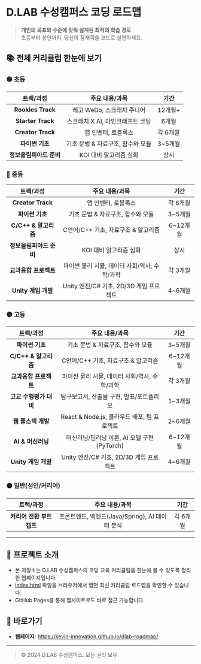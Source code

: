 # D.LAB 수성캠퍼스 코딩 로드맵

> **개인의 목표와 수준에 맞춰 설계된 최적의 학습 경로**  
> 초등부터 성인까지, 당신의 잠재력을 코드로 실현하세요.

## 📚 전체 커리큘럼 한눈에 보기

### 🟢 초등

| 트랙/과정           | 주요 내용/과목                | 기간      |
|:------------------:|:----------------------------:|:---------:|
| **Rookies Track**  | 레고 WeDo, 스크래치 주니어    | 12개월+   |
| **Starter Track**  | 스크래치 X AI, 마인크래프트 코딩 | 6개월     |
| **Creator Track**  | 앱 인벤터, 로블록스           | 각 6개월  |
| **파이썬 기초**    | 기초 문법 & 자료구조, 함수와 모듈 | 3~5개월   |
| **정보올림피아드 준비** | KOI 대비 알고리즘 심화      | 상시      |

### 🔵 중등

| 트랙/과정           | 주요 내용/과목                | 기간      |
|:------------------:|:----------------------------:|:---------:|
| **Creator Track**  | 앱 인벤터, 로블록스           | 각 6개월  |
| **파이썬 기초**    | 기초 문법 & 자료구조, 함수와 모듈 | 3~5개월   |
| **C/C++ & 알고리즘** | C언어/C++ 기초, 자료구조 & 알고리즘 | 6~12개월 |
| **정보올림피아드 준비** | KOI 대비 알고리즘 심화      | 상시      |
| **교과융합 프로젝트** | 파이썬 물리 시뮬, 데이터 사회/역사, 수학/과학 | 각 3개월 |
| **Unity 게임 개발** | Unity 엔진/C# 기초, 2D/3D 게임 프로젝트 | 4~6개월 |

### 🟣 고등

| 트랙/과정           | 주요 내용/과목                | 기간      |
|:------------------:|:----------------------------:|:---------:|
| **파이썬 기초**    | 기초 문법 & 자료구조, 함수와 모듈 | 3~5개월   |
| **C/C++ & 알고리즘** | C언어/C++ 기초, 자료구조 & 알고리즘 | 6~12개월 |
| **교과융합 프로젝트** | 파이썬 물리 시뮬, 데이터 사회/역사, 수학/과학 | 각 3개월 |
| **고교 수행평가 대비** | 탐구보고서, 산출물 구현, 발표/포트폴리오 | 1~3개월 |
| **웹 풀스택 개발** | React & Node.js, 클라우드 배포, 팀 프로젝트 | 2~6개월 |
| **AI & 머신러닝**  | 머신러닝/딥러닝 이론, AI 모델 구현(PyTorch) | 6~12개월 |
| **Unity 게임 개발** | Unity 엔진/C# 기초, 2D/3D 게임 프로젝트 | 4~6개월 |

### 🟠 일반(성인/커리어)

| 트랙/과정           | 주요 내용/과목                | 기간      |
|:------------------:|:----------------------------:|:---------:|
| **커리어 전환 부트캠프** | 프론트엔드, 백엔드(Java/Spring), AI 데이터 분석 | 각 6개월 |

---

## 🏫 프로젝트 소개
- 본 저장소는 D.LAB 수성캠퍼스의 코딩 교육 커리큘럼을 한눈에 볼 수 있도록 정리한 웹페이지입니다.
- [index.html](./index.html) 파일을 브라우저에서 열면 최신 커리큘럼 로드맵을 확인할 수 있습니다.
- GitHub Pages를 통해 웹사이트로도 바로 접근 가능합니다.

## 🔗 바로가기
- **웹페이지:** https://kevin-innovation.github.io/dlab-roadmap/

---

> © 2024 D.LAB 수성캠퍼스. 모든 권리 보유. 
